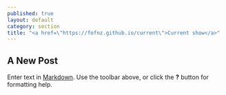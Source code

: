 ```yaml
---
published: true
layout: default
category: section
title: "<a href=\"https://fofnz.github.io/current\">Current show</a>"
---
```


## A New Post

Enter text in [Markdown](http://daringfireball.net/projects/markdown/). Use the toolbar above, or click the **?** button for formatting help.
